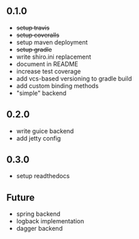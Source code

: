 
0.1.0
-----

 * ~~setup travis~~
 * ~~setup coveralls~~
 * setup maven deployment
 * ~~setup gradle~~
 * write shiro.ini replacement
 * document in README
 * increase test coverage
 * add vcs-based versioning to gradle build
 * add custom binding methods
 * "simple" backend

0.2.0
-----

 * write guice backend
 * add jetty config

0.3.0
-----

 * setup readthedocs

Future
------

 * spring backend
 * logback implementation
 * dagger backend
